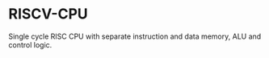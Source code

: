 # RISCV-CPU

Single cycle RISC CPU with separate instruction and data memory, ALU and control logic.
